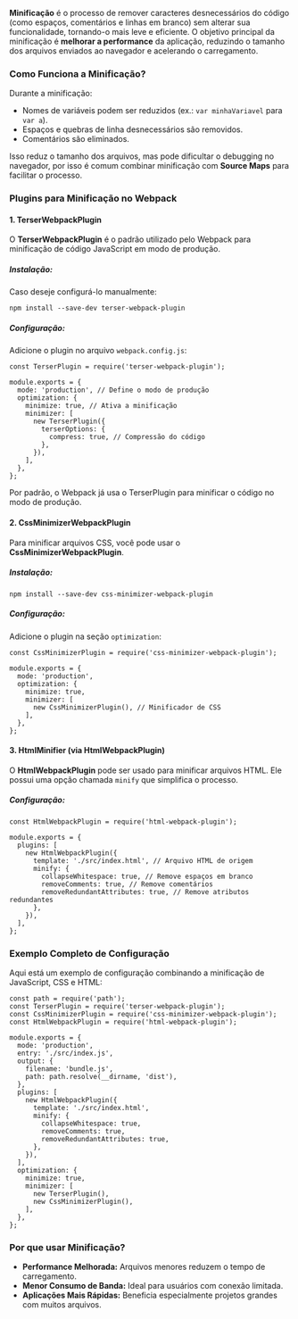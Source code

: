 **Minificação** é o processo de remover caracteres desnecessários do código (como espaços, comentários e linhas em branco) sem alterar sua funcionalidade, tornando-o mais leve e eficiente. O objetivo principal da minificação é **melhorar a performance** da aplicação, reduzindo o tamanho dos arquivos enviados ao navegador e acelerando o carregamento.

### **Como Funciona a Minificação?**

Durante a minificação:
- Nomes de variáveis podem ser reduzidos (ex.: `var minhaVariavel` para `var a`).
- Espaços e quebras de linha desnecessários são removidos.
- Comentários são eliminados.

Isso reduz o tamanho dos arquivos, mas pode dificultar o debugging no navegador, por isso é comum combinar minificação com **Source Maps** para facilitar o processo.

### **Plugins para Minificação no Webpack**

#### 1. **TerserWebpackPlugin**

O **TerserWebpackPlugin** é o padrão utilizado pelo Webpack para minificação de código JavaScript em modo de produção.

##### Instalação:
Caso deseje configurá-lo manualmente:

```
npm install --save-dev terser-webpack-plugin
```

##### Configuração:
Adicione o plugin no arquivo `webpack.config.js`:

```
const TerserPlugin = require('terser-webpack-plugin');

module.exports = {
  mode: 'production', // Define o modo de produção
  optimization: {
    minimize: true, // Ativa a minificação
    minimizer: [
      new TerserPlugin({
        terserOptions: {
          compress: true, // Compressão do código
        },
      }),
    ],
  },
};
```

Por padrão, o Webpack já usa o TerserPlugin para minificar o código no modo de produção.

#### 2. **CssMinimizerWebpackPlugin**

Para minificar arquivos CSS, você pode usar o **CssMinimizerWebpackPlugin**.

##### Instalação:

```
npm install --save-dev css-minimizer-webpack-plugin
```

##### Configuração:
Adicione o plugin na seção `optimization`:

```
const CssMinimizerPlugin = require('css-minimizer-webpack-plugin');

module.exports = {
  mode: 'production',
  optimization: {
    minimize: true,
    minimizer: [
      new CssMinimizerPlugin(), // Minificador de CSS
    ],
  },
};
```

#### 3. **HtmlMinifier (via HtmlWebpackPlugin)**

O **HtmlWebpackPlugin** pode ser usado para minificar arquivos HTML. Ele possui uma opção chamada `minify` que simplifica o processo.

##### Configuração:

```
const HtmlWebpackPlugin = require('html-webpack-plugin');

module.exports = {
  plugins: [
    new HtmlWebpackPlugin({
      template: './src/index.html', // Arquivo HTML de origem
      minify: {
        collapseWhitespace: true, // Remove espaços em branco
        removeComments: true, // Remove comentários
        removeRedundantAttributes: true, // Remove atributos redundantes
      },
    }),
  ],
};
```

### **Exemplo Completo de Configuração**

Aqui está um exemplo de configuração combinando a minificação de JavaScript, CSS e HTML:

```
const path = require('path');
const TerserPlugin = require('terser-webpack-plugin');
const CssMinimizerPlugin = require('css-minimizer-webpack-plugin');
const HtmlWebpackPlugin = require('html-webpack-plugin');

module.exports = {
  mode: 'production',
  entry: './src/index.js',
  output: {
    filename: 'bundle.js',
    path: path.resolve(__dirname, 'dist'),
  },
  plugins: [
    new HtmlWebpackPlugin({
      template: './src/index.html',
      minify: {
        collapseWhitespace: true,
        removeComments: true,
        removeRedundantAttributes: true,
      },
    }),
  ],
  optimization: {
    minimize: true,
    minimizer: [
      new TerserPlugin(),
      new CssMinimizerPlugin(),
    ],
  },
};
```

### **Por que usar Minificação?**

- **Performance Melhorada:** Arquivos menores reduzem o tempo de carregamento.
- **Menor Consumo de Banda:** Ideal para usuários com conexão limitada.
- **Aplicações Mais Rápidas:** Beneficia especialmente projetos grandes com muitos arquivos.


